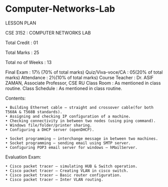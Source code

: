 # Computer-Networks-Lab

LESSON PLAN

CSE 3152          : COMPUTER NETWORKS LAB

Total Credit      : 01

Total Marks       : 25

Total no of Weeks : 13 

Final Exam        : 17½ (70% of total marks)
Quiz/Viva-voce/CA : 05(20% of total marks)
Attendance        : 2½(10% of total marks)
Course Teacher    : Dr. ASIF ZAMAN, Associate Professor, CSE RU
Class Room        : As mentioned in class routine.
Class Schedule    : As mentioned in class routine.

Contents:

    • Building Ethernet cable – straight and crossover cable(for both T568A & T568B standards).
    • Assigning and checking IP configuration of a machine.
    • Checking connectivity in between two nodes (using ping command).
    • Windows file/folder/printer sharing.
    • Configuring a DHCP server (openDHCP).
    
    • Socket programming – interchange message in between two machines.
    • Socket programming – sending email using SMTP server.
    • Configuring POP3 email server for windows – hMailServer.

Evaluation Exam:

    • Cisco packet tracer – simulating HUB & Switch operation.
    • Cisco packet tracer – Creating VLAN in cisco switch.
    • Cisco packet tracer – Basic router configuration.
    • Cisco packet tracer – Inter VLAN routing.
    
    
